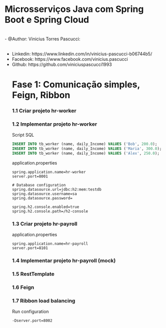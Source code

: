 <h1>Microsserviços Java com Spring Boot e Spring Cloud</h1>

<br />
 - @Author: Vinicius Torres Pascucci:
 <br></br>
 
 <ul>
  <li>Linkedin: https://www.linkedin.com/in/vinicius-pascucci-b06744b5/</li>
  <li>Facebook: https://www.facebook.com/vinicius.pascucci </li>
  <li>Github: https://github.com/viniciuspascucci1993 </li>
 
# Fase 1: Comunicação simples, Feign, Ribbon

### 1.1 Criar projeto hr-worker

### 1.2 Implementar projeto hr-worker

Script SQL
```sql
INSERT INTO tb_worker (name, daily_Income) VALUES ('Bob', 200.0);
INSERT INTO tb_worker (name, daily_Income) VALUES ('Maria', 300.0);
INSERT INTO tb_worker (name, daily_Income) VALUES ('Alex', 250.0);
```

application.properties
```
spring.application.name=hr-worker
server.port=8001

# Database configuration
spring.datasource.url=jdbc:h2:mem:testdb
spring.datasource.username=sa
spring.datasource.password=

spring.h2.console.enabled=true
spring.h2.console.path=/h2-console
```

### 1.3 Criar projeto hr-payroll

application.properties
```
spring.application.name=hr-payroll
server.port=8101
```

### 1.4 Implementar projeto hr-payroll (mock)

### 1.5 RestTemplate

### 1.6 Feign

### 1.7 Ribbon load balancing

Run configuration
```
-Dserver.port=8002
```
